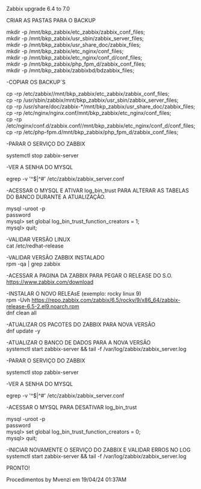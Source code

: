 Zabbix upgrade 6.4 to 7.0<BR>

CRIAR AS PASTAS PARA O BACKUP<BR>

mkdir -p /mnt/bkp_zabbix/etc_zabbix/zabbix_conf_files;<BR>
mkdir -p /mnt/bkp_zabbix/usr_sbin/zabbix_server_files;<BR>
mkdir -p /mnt/bkp_zabbix/usr_share_doc/zabbix_files;<BR>
mkdir -p /mnt/bkp_zabbix/etc_nginx/conf_files;<BR>
mkdir -p /mnt/bkp_zabbix/etc_nginx/conf_d/conf_files;<BR>
mkdir -p /mnt/bkp_zabbix/php_fpm_d/zabbix_conf_files;<BR>
mkdir -p /mnt/bkp_zabbix/zabbixbd/bdzabbix_files;<BR>

-COPIAR OS BACKUP´S<BR>

cp -rp /etc/zabbix//mnt/bkp_zabbix/etc_zabbix/zabbix_conf_files;<BR>
cp -rp /usr/sbin/zabbix/mnt/bkp_zabbix/usr_sbin/zabbix_server_files;<BR>
cp -rp /usr/share/doc/zabbix-*/mnt/bkp_zabbix/usr_share_doc/zabbix_files;<BR>
cp -rp /etc/nginx/nginx.conf/mnt/bkp_zabbix/etc_nginx/conf_files;<BR>
cp -rp /etc/nginx/conf.d/zabbix.conf//mnt/bkp_zabbix/etc_nginx/conf_d/conf_files;<BR>
cp -rp /etc/php-fpm.d/mnt/bkp_zabbix/php_fpm_d/zabbix_conf_files;<BR>

-PARAR O SERVIÇO DO ZABBIX<BR>

systemctl stop zabbix-server<BR>

-VER A SENHA DO MYSQL<BR>

egrep -v '^$|^#' /etc/zabbix/zabbix_server.conf<BR>

-ACESSAR O MYSQL E ATIVAR log_bin_trust PARA ALTERAR AS TABELAS DO BANCO DURANTE A ATUALIZAÇÃO.<BR>

mysql -uroot -p<BR>
password<BR>
mysql> set global log_bin_trust_function_creators = 1;<BR>
mysql> quit;<BR>

-VALIDAR VERSÃO LINUX<BR>
cat /etc/redhat-release<BR>

-VALIDAR VERSÃO ZABBIX INSTALADO<BR>
rpm -qa | grep zabbix<BR>

-ACESSAR A PAGINA DA ZABBIX PARA PEGAR O RELEASE DO S.O.<BR>
https://www.zabbix.com/download<BR>

-INSTALAR O NOVO RELEAsE (exemplo: rocky linux 9) <BR>
rpm -Uvh https://repo.zabbix.com/zabbix/6.5/rocky/9/x86_64/zabbix-release-6.5-2.el9.noarch.rpm <BR>
dnf clean all <BR>

-ATUALIZAR OS PACOTES DO ZABBIX PARA NOVA VERSÃO <BR>
dnf update -y <BR>


-ATUALIZAR O BANCO DE DADOS PARA A NOVA VERSÃO <BR>
systemctl start zabbix-server && tail -f /var/log/zabbix/zabbix_server.log

-PARAR O SERVIÇO DO ZABBIX <BR>

systemctl stop zabbix-server<BR>

-VER A SENHA DO MYSQL<BR>

egrep -v '^$|^#' /etc/zabbix/zabbix_server.conf<BR>

-ACESSAR O MYSQL PARA DESATIVAR log_bin_trust<BR>

mysql -uroot -p <BR>
password <BR>
mysql> set global log_bin_trust_function_creators = 0; <BR>
mysql> quit; <BR>

-INICIAR NOVAMENTE O SERVIÇO DO ZABBIX E VALIDAR ERROS NO LOG <BR>
systemctl start zabbix-server && tail -f /var/log/zabbix/zabbix_server.log <BR>

PRONTO! <BR>

Procedimentos by Mvenzi em 19/04/24 01:37AM <BR>

